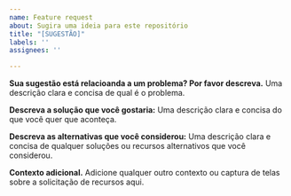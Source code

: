 ```yaml
---
name: Feature request
about: Sugira uma ideia para este repositório
title: "[SUGESTÃO]"
labels: ''
assignees: ''

---
```


**Sua sugestão está relacioanda a um problema? Por favor descreva.**
Uma descrição clara e concisa de qual é o problema.

**Descreva a solução que você gostaria:**
Uma descrição clara e concisa do que você quer que aconteça.

**Descreva as alternativas que você considerou:**
Uma descrição clara e concisa de qualquer soluções ou recursos alternativos que você considerou.

**Contexto adicional.**
Adicione qualquer outro contexto ou captura de telas sobre a solicitação de recursos aqui.
